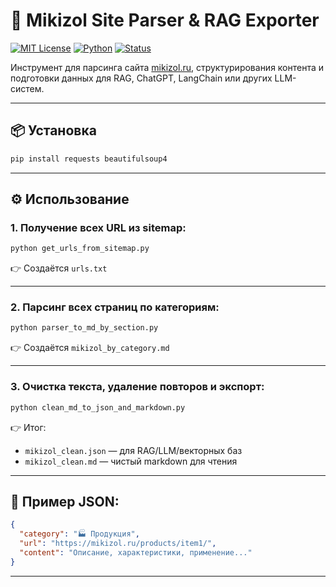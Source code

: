 # 🧠 Mikizol Site Parser & RAG Exporter

[![MIT License](https://img.shields.io/badge/license-MIT-green.svg)](LICENSE)
[![Python](https://img.shields.io/badge/python-3.10%2B-blue.svg)](https://www.python.org/)
[![Status](https://img.shields.io/badge/status-active-brightgreen.svg)]()

Инструмент для парсинга сайта [mikizol.ru](https://mikizol.ru), структурирования контента и подготовки данных для RAG, ChatGPT, LangChain или других LLM-систем.

---

## 📦 Установка

```bash
pip install requests beautifulsoup4
```

---

## ⚙️ Использование

### 1. Получение всех URL из sitemap:

```bash
python get_urls_from_sitemap.py
```

👉 Создаётся `urls.txt`

---

### 2. Парсинг всех страниц по категориям:

```bash
python parser_to_md_by_section.py
```

👉 Создаётся `mikizol_by_category.md`

---

### 3. Очистка текста, удаление повторов и экспорт:

```bash
python clean_md_to_json_and_markdown.py
```

👉 Итог:
- `mikizol_clean.json` — для RAG/LLM/векторных баз
- `mikizol_clean.md` — чистый markdown для чтения

---

## 📘 Пример JSON:

```json
{
  "category": "🏭 Продукция",
  "url": "https://mikizol.ru/products/item1/",
  "content": "Описание, характеристики, применение..."
}
```

---